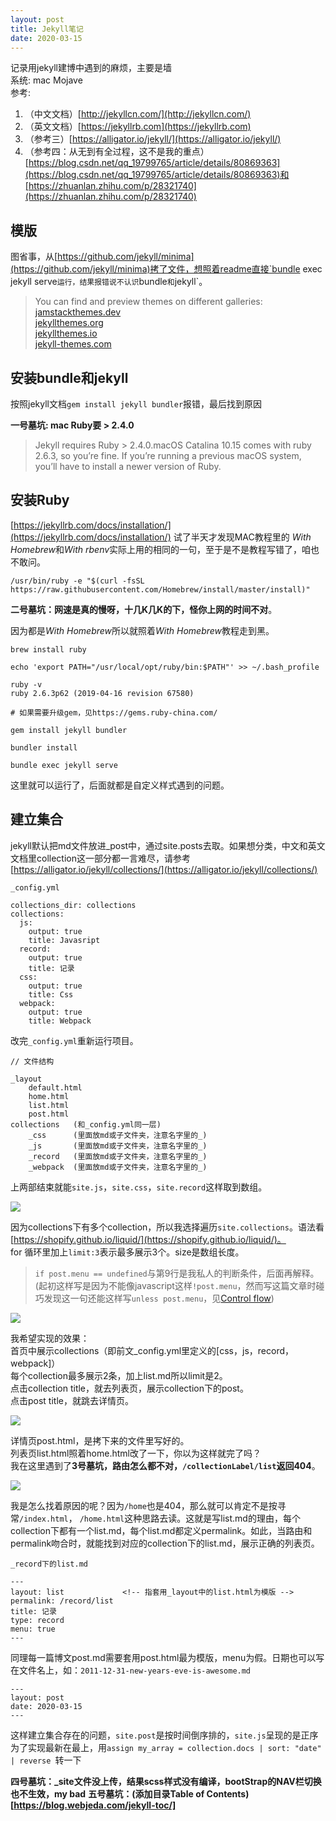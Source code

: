 ```yaml
---
layout: post
title: Jekyll笔记
date: 2020-03-15
---
```


记录用jekyll建博中遇到的麻烦，主要是墙   
系统: mac Mojave   
参考: 
1. （中文文档）[http://jekyllcn.com/](http://jekyllcn.com/)
2. （英文文档）[https://jekyllrb.com](https://jekyllrb.com)   
3. （参考三）[https://alligator.io/jekyll/](https://alligator.io/jekyll/)
4. （参考四：从无到有全过程，这不是我的重点）[https://blog.csdn.net/qq_19799765/article/details/80869363](https://blog.csdn.net/qq_19799765/article/details/80869363)和[https://zhuanlan.zhihu.com/p/28321740](https://zhuanlan.zhihu.com/p/28321740)

## 模版
图省事，从[https://github.com/jekyll/minima](https://github.com/jekyll/minima)拷了文件，想照着readme直接`bundle exec jekyll serve`运行，结果报错说不认识`bundle` 和 `jekyll`。

> You can find and preview themes on different galleries:  
[jamstackthemes.dev](https://jamstackthemes.dev/ssg/jekyll/)  
[jekyllthemes.org](http://jekyllthemes.org/)  
[jekyllthemes.io](https://jekyllthemes.io/)  
[jekyll-themes.com](https://jekyll-themes.com/)  

## 安装bundle和jekyll
按照jekyll文档`gem install jekyll bundler`报错，最后找到原因  

**一号墓坑: mac Ruby要 > 2.4.0**

> Jekyll requires Ruby > 2.4.0.macOS Catalina 10.15 comes with ruby 2.6.3, so you’re fine. If you’re running a previous macOS system, you’ll have to install a newer version of Ruby.

## 安装Ruby
[https://jekyllrb.com/docs/installation/](https://jekyllrb.com/docs/installation/)
试了半天才发现MAC教程里的 *With Homebrew*和*With rbenv*实际上用的相同的一句，至于是不是教程写错了，咱也不敢问。

```
/usr/bin/ruby -e "$(curl -fsSL https://raw.githubusercontent.com/Homebrew/install/master/install)"
```

**二号墓坑：网速是真的慢呀，十几K几K的下，怪你上网的时间不对**。

因为都是*With Homebrew*所以就照着*With Homebrew*教程走到黑。

```
brew install ruby

echo 'export PATH="/usr/local/opt/ruby/bin:$PATH"' >> ~/.bash_profile

ruby -v
ruby 2.6.3p62 (2019-04-16 revision 67580)

# 如果需要升级gem，见https://gems.ruby-china.com/

gem install jekyll bundler

bundler install

bundle exec jekyll serve
```

这里就可以运行了，后面就都是自定义样式遇到的问题。

## 建立集合
jekyll默认把md文件放进_post中，通过site.posts去取。如果想分类，中文和英文文档里collection这一部分都一言难尽，请参考[https://alligator.io/jekyll/collections/](https://alligator.io/jekyll/collections/)

```
_config.yml

collections_dir: collections
collections:
  js:
    output: true
    title: Javasript
  record:
    output: true
    title: 记录
  css:
    output: true
    title: Css
  webpack:
    output: true
    title: Webpack
```
改完`_config.yml`重新运行项目。
```
// 文件结构

_layout
    default.html
    home.html
    list.html
    post.html
collections   (和_config.yml同一层)
    _css      (里面放md或子文件夹，注意名字里的_)
    _js       (里面放md或子文件夹，注意名字里的_)
    _record   (里面放md或子文件夹，注意名字里的_)
    _webpack  (里面放md或子文件夹，注意名字里的_)

```
上两部结束就能`site.js`，`site.css`，`site.record`这样取到数组。

![](20200316010138.jpg)

因为collections下有多个collection，所以我选择遍历`site.collections`。语法看[https://shopify.github.io/liquid/](https://shopify.github.io/liquid/)。  
for 循环里加上`limit:3`表示最多展示3个。size是数组长度。

>`if post.menu == undefined`与第9行是我私人的判断条件，后面再解释。(起初这样写是因为不能像javascript这样`!post.menu`，然而写这篇文章时碰巧发现这一句还能这样写`unless post.menu`，见[Control flow](https://shopify.github.io/liquid/tags/control-flow/))

![](20200316011222.jpg)

我希望实现的效果：  
首页中展示collections（即前文_config.yml里定义的[css，js，record，webpack]）  
每个collection最多展示2条，加上list.md所以limit是2。  
点击collection title，就去列表页，展示collection下的post。  
点击post title，就跳去详情页。

![](20200316013355.jpg)

详情页post.html，是拷下来的文件里写好的。  
列表页list.html照着home.html改了一下，你以为这样就完了吗？  
我在这里遇到了**3号墓坑，路由怎么都不对，`/collectionLabel/list`返回404**。

![](20200316014749.jpg)

我是怎么找着原因的呢？因为`/home`也是404，那么就可以肯定不是按寻常`/index.html`， `/home.html`这种思路去读。这就是写list.md的理由，每个collection下都有一个list.md，每个list.md都定义permalink。如此，当路由和permalink吻合时，就能找到对应的collection下的list.md，展示正确的列表页。

```
_record下的list.md

---
layout: list             <!-- 指套用_layout中的list.html为模版 -->
permalink: /record/list  
title: 记录
type: record
menu: true
---
```
同理每一篇博文post.md需要套用post.html最为模版，menu为假。日期也可以写在文件名上，如：`2011-12-31-new-years-eve-is-awesome.md`
```
---
layout: post
date: 2020-03-15
---
```
这样建立集合存在的问题，`site.post`是按时间倒序排的，`site.js`呈现的是正序  
为了实现最新在最上，用`assign my_array = collection.docs | sort: "date" | reverse `转一下

 **四号墓坑：_site文件没上传，结果scss样式没有编译，bootStrap的NAV栏切换也不生效，my bad**
 **五号墓坑：(添加目录Table of Contents)[https://blog.webjeda.com/jekyll-toc/]**